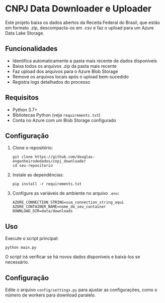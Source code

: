 # CNPJ Data Downloader e Uploader

Este projeto baixa os dados abertos da Receita Federal do Brasil, que estão em formato .zip, descompacta-os em .csv e faz o upload para um Azure Data Lake Storage.

## Funcionalidades

- Identifica automaticamente a pasta mais recente de dados disponíveis
- Baixa todos os arquivos .zip da pasta mais recente
- Faz upload dos arquivos para o Azure Blob Storage
- Remove os arquivos locais após o upload bem-sucedido
- Registra logs detalhados do processo

## Requisitos

- Python 3.7+
- Bibliotecas Python (veja `requirements.txt`)
- Conta no Azure com um Blob Storage configurado

## Configuração

1. Clone o repositório:
   ```
   git clone https://github.com/douglas-engenheirodedados/cnpj_downloader
   cd seu-repositorio
   ```

2. Instale as dependências:
   ```
   pip install -r requirements.txt
   ```

3. Configure as variáveis de ambiente no arquivo `.env`:
   ```
   AZURE_CONNECTION_STRING=sua_connection_string_aqui
   AZURE_CONTAINER_NAME=nome_do_seu_container
   DOWNLOAD_DIR=data/downloads
   ```

## Uso

Execute o script principal:

```
python main.py
```


O script irá verificar se há novos dados disponíveis e baixá-los se necessário.

## Configuração

Edite o arquivo `config/settings.py` para ajustar as configurações, como o número de workers para download paralelo.

